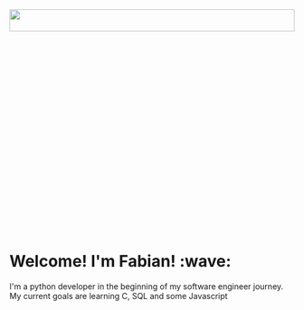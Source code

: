 <!DOCTYPE html>
<head>
</head>

<body>

<img src="https://i.imgur.com/734zgrX.jpg" width="100%" height="10%">

<h1> Welcome! I'm Fabian! :wave:</h1>
<p1> I'm a python developer in the beginning of my software engineer
    journey. My current goals are learning C, SQL and some Javascript </p1>

